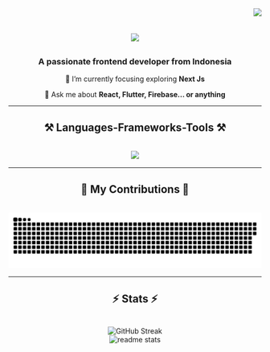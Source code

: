 <img align="right" src="https://visitor-badge.laobi.icu/badge?page_id=Hilaladiii.visitor-badge" />


<h1 align="center">
    <img src="https://readme-typing-svg.herokuapp.com/?font=Poppins&size=35&center=true&vCenter=true&width=500&height=70&duration=4200&lines=Hi+There!+👋;+I'm+Hilal+Adi!;" />
</h1>

<h3 align="center">A passionate frontend developer from Indonesia</h3>


<div align="center">
  
 
 🌱 I’m currently focusing exploring **Next Js**

💬 Ask me about **React, Flutter, Firebase... or anything**

 </div>


 <hr/>
 
<h2 align="center">⚒️ Languages-Frameworks-Tools ⚒️</h2>
<br/>
<div align="center">
    <img src="https://skillicons.dev/icons?i=html,css,dart,typescript,flutter,react,nextjs,firebase,prisma,mysql,vscode" />
     <br>
</div>

<hr/>

<div align="center">
  <h2>🐍 My Contributions 🐍</h2>
  <br>
 <img alt="snake eating my contributions" src="https://github.com/Hilaladiii/Hilaladiii/blob/output/github-contribution-grid-snake-dark.svg" />
    
</div>

<hr/>

<h2 align="center">⚡ Stats ⚡</h2>
<br>
<div align=center>
  <img src="https://streak-stats.demolab.com?user=Hilaladiii&theme=dark&hide_border=true" alt="GitHub Streak"/>
  <br/>
  <img width=390 src="https://github-readme-stats.vercel.app/api?username=Hilaladiii&show_icons=true&theme=dark#gh-dark-mode-only" alt="readme stats" />
  <br/>
</div>
